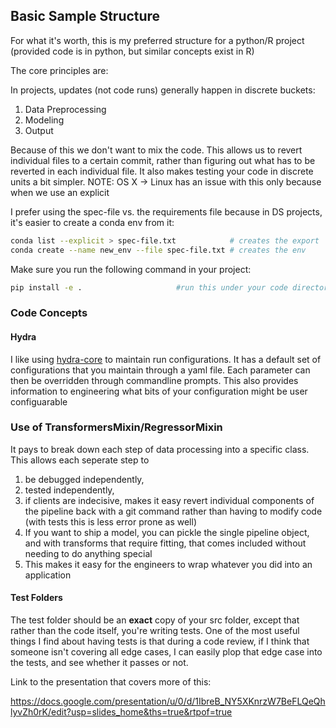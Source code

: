 ## Basic Sample Structure

For what it's worth, this is my preferred structure for a python/R project (provided code is in python, but similar concepts exist in R)

The core principles are:

In projects, updates (not code runs) generally happen in discrete buckets:

1. Data Preprocessing
2. Modeling
3. Output  

Because of this we don't want to mix the code. This allows us to revert individual files to a certain commit, rather than figuring out what has to be reverted in each individual file. It also makes testing your code in discrete units a bit simpler. NOTE: OS X -> Linux has an issue with this only because when we use an explicit 

I prefer using the spec-file vs. the requirements file because in DS projects, it's easier to create a conda env from it:

```bash
conda list --explicit > spec-file.txt            # creates the export
conda create --name new_env --file spec-file.txt # creates the env
```

Make sure you run the following command in your project:

```bash
pip install -e .                     #run this under your code directory 
```

### Code Concepts

#### Hydra

I like using [hydra-core](https://hydra.cc/) to maintain run configurations. It has a default set of configurations that you maintain through a yaml file. Each parameter can then be overridden through commandline prompts. This also provides information to engineering what bits of your configuration might be user configuarable

### Use of TransformersMixin/RegressorMixin

It pays to break down each step of data processing into a specific class. This allows each seperate step to 
1. be debugged independently, 
2. tested independently, 
3. if clients are indecisive, makes it easy revert individual components of the pipeline back with a git command rather than having to modify code (with tests this is less error prone as well) 
4. If you want to ship a model, you can pickle the single pipeline object, and with transforms that require fitting, that comes included without needing to do anything special
5. This makes it easy for the engineers to wrap whatever you did into an application

#### Test Folders

The test folder should be an **exact** copy of your src folder, except that rather than the code itself, you're writing tests. One of the most useful things I find about having tests is that during a code review, if I think that someone isn't covering all edge cases, I can easily plop that edge case into the tests, and see whether it passes or not. 

Link to the presentation that covers more of this:

https://docs.google.com/presentation/u/0/d/1IbreB_NY5XKnrzW7BeFLQeQhlyvZh0rK/edit?usp=slides_home&ths=true&rtpof=true